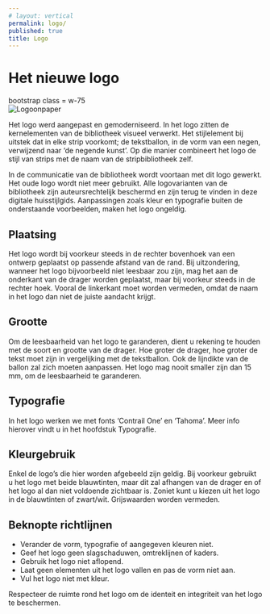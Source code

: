 ```yaml
---
# layout: vertical
permalink: logo/
published: true
title: Logo 
---
```


# Het nieuwe logo

<p>bootstrap class = w-75<br>
<img src="/1718-3CMO-BaP-astrvand8/images/voorbeelden/Logoonpaper.png" alt="Logoonpaper" class="w-75"></p>

Het logo werd aangepast en gemoderniseerd. In het logo zitten de kernelementen van de bibliotheek visueel verwerkt. Het stijlelement bij uitstek dat in elke strip voorkomt; de tekstballon, in de vorm van een negen, verwijzend naar ‘de negende kunst’. Op die manier combineert het logo de stijl van strips met de naam van de stripbibliotheek zelf. 

In de communicatie van de bibliotheek wordt voortaan met dit logo gewerkt. Het oude logo wordt niet meer gebruikt. Alle logovarianten van de bibliotheek zijn auteursrechtelijk beschermd en zijn terug te vinden in deze digitale huisstijlgids. Aanpassingen zoals kleur en typografie buiten de onderstaande voorbeelden, maken het logo ongeldig. 


## Plaatsing
    
Het logo wordt bij voorkeur steeds in de rechter bovenhoek van een ontwerp geplaatst op passende afstand van de rand. Bij uitzondering, wanneer het logo bijvoorbeeld niet leesbaar zou zijn, mag het aan de onderkant van de drager worden geplaatst, maar bij voorkeur steeds in de rechter hoek. Vooral de linkerkant moet worden vermeden, omdat de naam in het logo dan niet de juiste aandacht krijgt. 

## Grootte

Om de leesbaarheid van het logo te garanderen, dient u rekening te houden met de soort en grootte van de drager. Hoe groter de drager, hoe groter de tekst moet zijn in vergelijking met de tekstballon. Ook de lijndikte van de ballon zal zich moeten aanpassen. Het logo mag nooit smaller zijn dan 15 mm, om de leesbaarheid te garanderen. 

## Typografie

In het logo werken we met fonts ‘Contrail One’ en ‘Tahoma’. Meer info hierover vindt u in het hoofdstuk Typografie.

## Kleurgebruik

Enkel de logo’s die hier worden afgebeeld zijn geldig. Bij voorkeur gebruikt u het logo met beide blauwtinten, maar dit zal afhangen van de drager en of het logo al dan niet voldoende zichtbaar is. Zoniet kunt u kiezen uit het logo in de blauwtinten of zwart/wit. Grijswaarden worden vermeden.

## Beknopte richtlijnen

- Verander de vorm, typografie of aangegeven kleuren niet.
- Geef het logo geen slagschaduwen, omtreklijnen of kaders.
- Gebruik het logo niet aflopend.
- Laat geen elementen uit het logo vallen en pas de vorm niet aan. 
- Vul het logo niet met kleur.

Respecteer de ruimte rond het logo om de identeit en integriteit van het logo te beschermen.